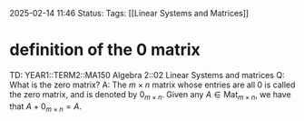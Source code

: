 2025-02-14 11:46
Status: 
Tags: [[Linear Systems and Matrices]]
# definition of the 0 matrix

TD: YEAR1::TERM2::MA150 Algebra 2::02 Linear Systems and matrices 
Q: What is  the zero matrix?
A: The $m \times n$ matrix whose entries are all 0 is called the zero matrix, and is denoted by $0_{m \times n}$.
Given any $A \in \operatorname{Mat}_{m \times n}$, we have that $A + 0_{m \times n} = A$.
<!--ID: 1739533618281-->
